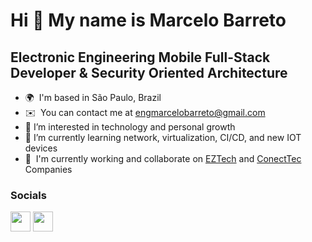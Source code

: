 Hi 👋 My name is Marcelo Barreto
==================================

Electronic Engineering Mobile Full-Stack Developer & Security Oriented Architecture
-----------------------------------------------------------------------------------

*   🌍  I'm based in São Paulo, Brazil
*   ✉️  You can contact me at [engmarcelobarreto@gmail.com](mailto:engmarcelobarreto@gmail.com)
*   👀  I’m interested in technology and personal growth
*   🌱  I’m currently learning network, virtualization, CI/CD, and new IOT devices 
*   🚀  I'm currently working and collaborate on [EZTech](http://www.eztech.ind.br) and [ConectTec](https://www.conecttec.com.br/) Companies

### Socials
<p align="left">
<a href="https://discord.com/users/Barreto#3367" target="_blank" rel="noreferrer"><img src="https://raw.githubusercontent.com/danielcranney/readme-generator/main/public/icons/socials/discord.svg" width="32" height="32" /></a>
<a href="https://www.github.com/engmarcelobarreto" target="_blank" rel="noreferrer"><img src="https://raw.githubusercontent.com/danielcranney/readme-generator/main/public/icons/socials/github.svg" width="32" height="32" /></a>
</p>

<!---
engmarcelobarreto/engmarcelobarreto is a ✨ special ✨ repository because its `README.md` (this file) appears on your GitHub profile.
You can click the Preview link to take a look at your changes.
--->
